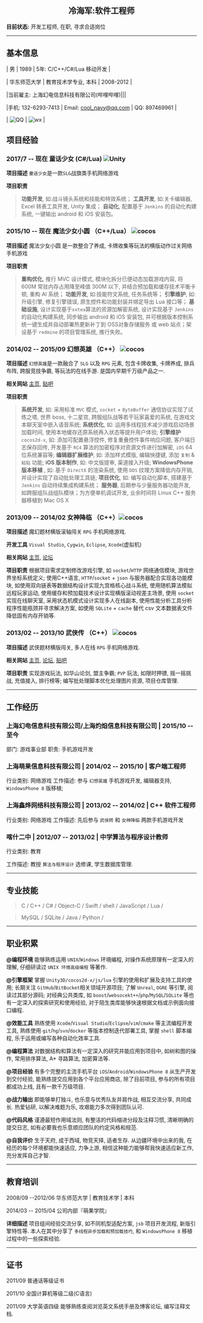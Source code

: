 ## <center> 冷海军:软件工程师 </center>

**目前状态:** 开发工程师, 在职, 寻求合适岗位

----
## 基本信息 ##

| 男 | 1989 | 5年: C/C++/C#/Lua 移动开发 |

| 华东师范大学 | 教育技术学专业, 本科 | 2008-2012 |

|当前雇主: 上海幻电信息科技有限公司(哔哩哔哩)|||

|手机: 132-6293-7413 | Email: <cool_navy@qq.com> | QQ: 897469961 |

| ![QQ](../img/qq.qr.300.jpg) | ![wx](../img/wx.qr.300.jpg) |

## 项目经验 ##

### 2017/7 -- 现在 童话少女 (C#/Lua) ![Unity](https://bytebucket.org/cn00/utilities/raw/96db36537ff56aa3f7f45323515a4c335f10079f/icon/unity_16.png)
**项目描述** `童话少女`是一款`SLG`战旗类手机网络游戏

**项目职责** 
> **功能开发**, 如:战斗镜头系统和技能和特效系统；
> **工具开发**, 如:关卡编辑器, Excel 转表工具开发, Unity 集成；
> **自动化**, 配置基于 `Jenkins` 的自动化构建系统, 一键输出 android 和 iOS 安装包。


### 2015/10 -- 现在 魔法少女小圆 （C++/Lua） ![cocos](https://bytebucket.org/cn00/utilities/raw/8042a2c0cc183560721fb5dc302b48408d3b829e/icon/cocos-16.png)

**项目描述** 魔法少女小圆 是一款整合了养成, 卡牌收集等玩法的横版动作过关网络手机游戏

**项目职责** 
> **重构优化**, 推行 MVC 设计模式, 模块化拆分已便动态加载游戏内容, 将 600M 常驻内存占用降至峰值 300M 以下, 并结合预加载和缓存技术平衡卡顿, 重构 AI 系统；
> **功能开发**, 如:技能符文系统, 任务系统等；
> **引擎维护**, 如:升级引擎, 修复引擎错误, 原生控件和功能封装并绑定导出 Lua 接口等；
> **基础设施**, 设计实现基于`xxtea`算法的资源加解密系统, 设计实现基于 `Jenkins` 的自动化构建系统, 同步输出 android 和 iOS 安装包, 并可根据版本控制系统一键生成并自动部署热更新补丁到 OSS对象存储服务 或 web 站点；架设基于 `redmine` 的项目管理系统, 推行失败。


<!--
2015 AngryBots ![Unity](https://bytebucket.org/cn00/utilities/raw/96db36537ff56aa3f7f45323515a4c335f10079f/icon/unity_16.png) (练习项目)
**项目描述** 基于 `Unity3D` 示例`AngryBots`二次开发项目

**开发工具** `Unity`

**相关链接**[百度网盘](http://pan.baidu.com/s/1eQnriH8)

**项目职责** 
> **脚本改写** 基于 `GitHub` [AngryBots](https://github.com/SpiritWolf2015/U3D5_CSharp_AngryBots) 将原有 `js`  脚本改写为 `C#`脚本;

> **添加怪物** 添加新怪物, 添加角色及怪物头标, 显示其名称, 生命值等;

> **语音聊天室** 接入亲加语音聊天室

> **多人模式** 添加基于 `M2H_Networking` 局域网多人模式(进行中);

-->

### 2014/02 -- 2015/09 幻想英雄 （C++） ![cocos](https://bytebucket.org/cn00/utilities/raw/8042a2c0cc183560721fb5dc302b48408d3b829e/icon/cocos-16.png)

**项目描述** `幻想英雄`是一款融合了 `SLG` 以及 `RPG` 元素, 包含卡牌收集, 卡牌养成, 排兵布阵, 跨服竞技争霸, 等玩法的在线手游. 是国内早期千万级产品之一. 

**相关网站** [主页](http://gamed9.com/home/pro_2.html), [贴吧](http://tieba.baidu.com/f?kw=%E5%B9%BB%E6%83%B3%E8%8B%B1%E9%9B%84&ie=utf-8)

**项目职责** 
> **系统开发**, 如: 采用标准 `MVC` 模式, `socket` + `ByteBuffer` 通信协议实现了试练之塔, 世界 boss, 十二星宫, 跨服组队战等若干玩家喜爱的系统, 在游戏文本聊天室中嵌入语音系统;
> **系统优化**, 如: 运用多线程技术减少游戏启动场景加载时间, 使用本地缓存还原系统再入状态等提升用户体验;
> **引擎维护** `cocos2d-x`, 如: 添加可配置悬浮控件, 修复重叠控件事件响应问题, 客户端日志保存回传, 开发基于 `RC4` 算法的加密程序对资源文件进行加解密, `iOS` 64位系统兼容等;
> **编辑器扩展维护**, 如: 添加样式模版, 编辑快捷键, 添加 `复制` & `粘贴` 功能;
> **iOS 版本制作**, 如: 中文版提审, 渠道接入升级;
> **WindowsPhone 版本移植** , 如: 基于 `DirectX` 的渲染系统, 使用 `DDS` 纹理方案降低内存开销, 并设计实现了自动批处理工具链; 
> **项目优化**, 如: 编写自动化脚本, 搭建基于 `Jenkins` 自动持续集成构建系统；
> **服务器**, 后期参与少量服务器功能开发, 如跨服组队战组队模块；为方便单机调试开发, 业余时间将 Linux C++ 服务器移植到 Mac OS X

<!--
2014/12 -- 2015/02 伴伴 ![ios]()
**项目描述** 一款 `o2o` 心理咨询 APP. 
**开发工具** `Xcode`
**代码仓库** [Bitbucket](https://bitbucket.org/cn00/banban)
**项目职责** 使用 `Object-C` 编写 `iOS` 客户端程序, `iPhone` 和 `iPad` 屏幕适配. 使用 `cocopod` 管理第三方库. 采用 `EaseMobSDK` 环信通信云实现即时在线聊天; `AFNetwork` 作为网络通信模块; `JSONKIT` 解析网络数据; `MWPhotoBrowser` 作为照片墙展示模块; `AliPay` 支付宝支付.
-->

### 2013/09 -- 2014/02 女神降临 （C++）![cocos](https://bytebucket.org/cn00/utilities/raw/8042a2c0cc183560721fb5dc302b48408d3b829e/icon/cocos-16.png)

**项目描述** 魔幻题材横版滚轴闯关 `RPG` 手机网络游戏.

**开发工具** `Visual Studio`, `Cygwin`, `Eclipse`, `Xcode`(虚拟机)

**相关网站** [主页](http://www.9game.cn/nsjl), [论坛](http://bbs.9game.cn/forum-1925-1.html)

**项目职责** 根据项目需求定制修改游戏引擎, 如 `socket`/`HTTP` 网络通信模块, 游戏世界坐标系统定义; 使用C++语言, `HTTP`/`socket` + `json` 与服务器配合实现各功能模块, 如使用双向链表等数据结构设计实现九宫格核心战斗系统, 使用随机算法模拟远程玩家运动, 使用缓存和预加载技术设计实现横版滚动视差主场景, 使用 `socket` 实现在线聊天室, 采用状态机模式设计实现多人在线副本, 使用性能分析工具分析程序性能瓶颈并寻求解决方案, 如使用 `SQLite` + `cache` 替代 csv 文本数据表文件降低固有内存开销等.

### 2013/02 -- 2013/10 武侠传 （C++） ![cocos](https://bytebucket.org/cn00/utilities/raw/8042a2c0cc183560721fb5dc302b48408d3b829e/icon/cocos-16.png)

**项目描述** 武侠题材横版闯关, 多人在线 `RPG` 手机网络游戏.

**相关网站** [主页](http://ng.9game.cn/game/detail_514565.html), [论坛](http://bbs.9game.cn/forum-968-1.html), [贴吧](http://tieba.baidu.com/f?kw=%E6%AD%A6%E4%BE%A0%E4%BC%A0&ie=utf-8)

**项目职责** 实现游戏玩法, 如华山论剑, 盟主争霸; `PVP` 玩法,  如限时押镖, 摇一摇挑战, 充值接入, 排行榜等; 编写批处理脚本优化处理图片资源, 项目仓库管理.

----
## 工作经历 ##

### 上海幻电信息科技有限公司/上海灼焰信息科技有限公司 | 2015/10 -- 至今
部门: 游戏事业部 
职责: 手机游戏开发


### 上海萌果信息科技有限公司 | 2014/02 -- 2015/10 | 客户端工程师
行业类别: 网络游戏
工作描述: 参与 `幻想英雄` 手机游戏开发, 编辑器支持,  `WindowsPhone 8` 版移植;


### 上海鑫烨网络科技有限公司 | 2013/02 -- 2014/02 | C++ 软件工程师
行业类别: 网络游戏
工作描述: 先后参与 `武侠转` 和 `女神降临` 两款手机游戏开发


### 喀什二中 | 2012/07 -- 2013/02 | 中学算法与程序设计教师

行业类别: 教育

工作描述: 教授 `算法与程序设计` 选修课, 学生数据库管理.


----
## 专业技能 ##

> C / C++ / C# / Object-C / Swift /
> shell / JavaScript / Lua /

> MySQL / SQLite /
> Java / Python /


----
## 职业积累 ##
**@编程环境** 能够熟练运用 `UNIX`/`Windows` 环境编程, 对操作系统原理有一定深入的理解, 仔细研读过 `UNIX 环境高级编程` 等著作.

**@引擎框架** 掌握 `Unity3D/cocos2d-x/js/lua` 引擎的使用和扩展及支持工具的使用; 长期关注 `GitHub`/`BitBucket`相关领域开源项目; 了解 `Unreal`, `OGRE` 等引擎, 阅读过其部分源码; 对经典公共类库, 如 `boost`/`websocekt++`/`php`/`MySQL`/`SQLite` 等也有一定深入的探索研究和使用经验, 对于陌生类库能够快速根据文档或示例面向接口编程. 

**@效能工具** 熟练使用 `Xcode`/`Visual Studio`/`Eclipse`/`vim`/`cmake` 等主流编程开发工具, 熟练使用 `git`/`hg`/`svn`/`docker` 等版本控制迭代部署工具, 掌握 `shell` 脚本编程, 乐于运用或编写各种自动化效率工具.

**@编程算法** 对数据结构和算法有一定深入的研究并能应用到项目中, 如树和图的操作, 常用排序算法, A\* 寻路算法, 加密算法等.

**@项目经验** 有多个完整的主流手机平台 `iOS`/`Android`/`WindowsPhone 8` 从生产开发到交付经验, 能熟练提交应用到各个平台应用商店, 除了目前项目, 参与的所有项目都成功上线, 且有一款千万级项目.

**@战力输出** 即能够单打独斗, 也乐意与优秀队友并肩作战, 相互交流分享, 共同成长. 热爱钻研, 以解决难题为乐, 攻艰能力多次得到团队认可.

**@代码风格** 谨遵最短作用域法则, 有整洁的代码缩进分段及注释习惯, 清晰明确的提交日志, 如有必要我也乐意顺应团队的约定风格和规范. 

**@自我评价** 生于天府, 成于西域, 物竞天择, 适者生存. 从边疆环境中出来的我, 在经历的每个环境都能快速适应, 力争上游, 相信这种能力能够帮我快速适应新工作, 充分发挥自己才智.


----
## 教育培训 ##

2008/09 --2012/06 华东师范大学 | 教育技术学 | 本科

2014/03 -- 2015/04 公司内部『萌果学院』

**详细描述** 项目组间经验交流分享, 如不同机型适配方案, `jsb` 项目开发流程, 新版引擎特性等. 本人在其中分享了 `多线程异步加载和预加载技巧`, 和 `WindowsPhone 8` 移植过程中的一些探索经验.


----
## 证书 ##

2011/09 普通话等级证书

2011/10 全国计算机等级二级(C语言)

2011/09 大学英语四级 能够熟练查阅浏览英文系统手册及博客论坛, 编写注释文档.
